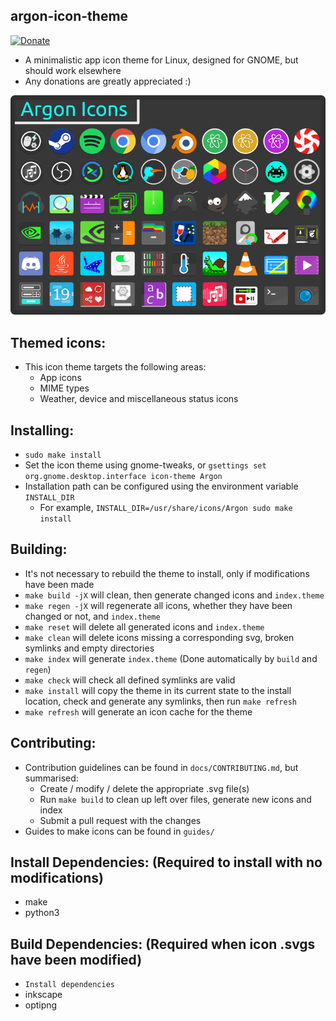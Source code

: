 ## argon-icon-theme
[![Donate](https://img.shields.io/badge/Donate-PayPal-green.svg)](https://paypal.me/stuartahayhurst)
  - A minimalistic app icon theme for Linux, designed for GNOME, but should work elsewhere
  - Any donations are greatly appreciated :)

<p align='center'>
  <img src='https://raw.githubusercontent.com/stuarthayhurst/argon-icon-theme/master/docs/Preview.png' alt="Icon Preview"/>
</p>

## Themed icons:
  - This icon theme targets the following areas:
    - App icons
    - MIME types
    - Weather, device and miscellaneous status icons

## Installing:
  - `sudo make install`
  - Set the icon theme using gnome-tweaks, or `gsettings set org.gnome.desktop.interface icon-theme Argon`
  - Installation path can be configured using the environment variable `INSTALL_DIR`
    - For example, `INSTALL_DIR=/usr/share/icons/Argon sudo make install`

## Building:
  - It's not necessary to rebuild the theme to install, only if modifications have been made
  - `make build -jX` will clean, then generate changed icons and `index.theme`
  - `make regen -jX` will regenerate all icons, whether they have been changed or not, and `index.theme`
  - `make reset` will delete all generated icons and `index.theme`
  - `make clean` will delete icons missing a corresponding svg, broken symlinks and empty directories
  - `make index` will generate `index.theme` (Done automatically by `build` and `regen`)
  - `make check` will check all defined symlinks are valid
  - `make install` will copy the theme in its current state to the install location, check and generate any symlinks, then run `make refresh`
  - `make refresh` will generate an icon cache for the theme

## Contributing:
  - Contribution guidelines can be found in `docs/CONTRIBUTING.md`, but summarised:
    - Create / modify / delete the appropriate .svg file(s)
    - Run `make build` to clean up left over files, generate new icons and index
    - Submit a pull request with the changes
  - Guides to make icons can be found in `guides/`

## Install Dependencies: (Required to install with no modifications)
  - make
  - python3

## Build Dependencies: (Required when icon .svgs have been modified)
  - `Install dependencies`
  - inkscape
  - optipng
